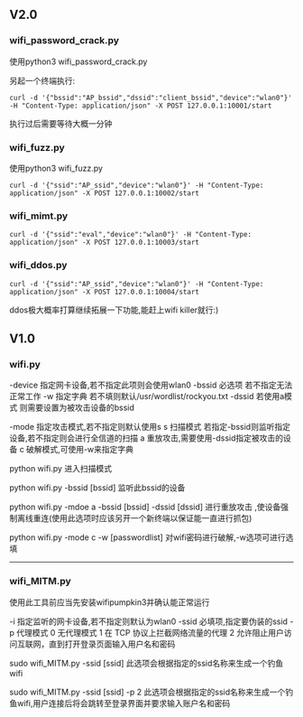 ## V2.0
### wifi_password_crack.py

使用python3 wifi_password_crack.py

另起一个终端执行:

`curl -d '{"bssid":"AP_bssid","dssid":"client_bssid","device":"wlan0"}' -H "Content-Type: application/json" -X POST 127.0.0.1:10001/start`

执行过后需要等待大概一分钟

### wifi_fuzz.py

使用python3 wifi_fuzz.py

`curl -d '{"ssid":"AP_ssid","device":"wlan0"}' -H "Content-Type: application/json" -X POST 127.0.0.1:10002/start`

### wifi_mimt.py

`curl -d '{"ssid":"eval","device":"wlan0"}' -H "Content-Type: application/json" -X POST 127.0.0.1:10003/start`


### wifi_ddos.py

`curl -d '{"ssid":"AP_ssid","device":"wlan0"}' -H "Content-Type: application/json" -X POST 127.0.0.1:10004/start`

ddos极大概率打算继续拓展一下功能,能赶上wifi killer就行:)

## V1.0
### wifi.py

-device 指定网卡设备,若不指定此项则会使用wlan0
-bssid 必选项 若不指定无法正常工作
-w 指定字典 若不填则默认/usr/wordlist/rockyou.txt
-dssid 若使用a模式 则需要设置为被攻击设备的bssid

-mode 指定攻击模式,若不指定则默认使用s
	s 扫描模式 若指定-bssid则监听指定设备,若不指定则会进行全信道的扫描
	a 重放攻击,需要使用-dssid指定被攻击的设备
	c 破解模式,可使用-w来指定字典

python wifi.py 
进入扫描模式

python wifi.py -bssid [bssid]
监听此bssid的设备

python wifi.py -mdoe a -bssid [bssid] -dssid [dssid]
进行重放攻击 ,使设备强制离线重连(使用此选项时应该另开一个新终端以保证能一直进行抓包)

python wifi.py -mode c -w [passwordlist]
对wifi密码进行破解,-w选项可进行选填

-----

### wifi_MITM.py
使用此工具前应当先安装wifipumpkin3并确认能正常运行

-i 指定监听的网卡设备,若不指定则默认为wlan0
-ssid 必填项,指定要伪装的ssid
-p 代理模式
	0 无代理模式
	1 在 TCP 协议上拦截网络流量的代理
	2 允许阻止用户访问互联网，直到打开登录页面输入用户名和密码

sudo wifi_MITM.py -ssid [ssid]
此选项会根据指定的ssid名称来生成一个钓鱼wifi

sudo wifi_MITM.py -ssid [ssid] -p 2
此选项会根据指定的ssid名称来生成一个钓鱼wifi,用户连接后将会跳转至登录界面并要求输入账户名和密码

